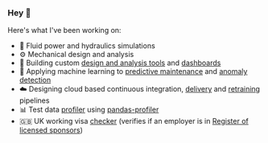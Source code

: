 ### Hey 👋

Here's what I've been working on:
- 🌊 Fluid power and hydraulics simulations
- ⚙️ Mechanical design and analysis
- 🔧 Building custom [design and analysis tools](https://effmap.herokuapp.com/) and [dashboards](https://hsu-performance.hydreco.uk/)
- 🤖 Applying machine learning to [predictive maintenance](https://forecasting.hydreco.uk/) and [anomaly detection](https://anomaly-detector.hydreco.uk/)
- ☁️ Designing cloud based continuous integration, [delivery](https://raw.githubusercontent.com/ivanokhotnikov/test_rig/master/images/serving_architecture.png) and [retraining](https://raw.githubusercontent.com/ivanokhotnikov/test_rig_forecast_vertex/master/images/training_dag.png) pipelines
- 📊 Test data [profiler](https://test-data-profiling.hydreco.uk/) using [pandas-profiler](https://github.com/ydataai/pandas-profiling)
- :uk: UK working visa [checker](https://visa-checker-svlitkrr3q-ew.a.run.app/) (verifies if an employer is in [Register of licensed sponsors](https://www.gov.uk/government/publications/register-of-licensed-sponsors-workers))
